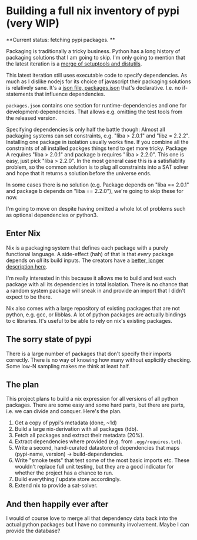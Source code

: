 # Building a full nix inventory of pypi (very WIP)

**Current status: fetching pypi packages. **

Packaging is traditionally a tricky business. Python has a long
history of packaging solutions that I am going to skip. I'm only going
to mention that the latest iteration is a [merge of setuptools and
distutils](https://pythonhosted.org/setuptools/merge.html).

This latest iteration still uses executable code to specify
dependencies. As much as I dislike nodejs for its choice of javascript
their packaging solutions is relatively sane. It's a [json file,
packages.json](http://browsenpm.org/package.json) that's declarative.
I.e. no if-statements that influence dependencies.

`packages.json` contains one section for runtime-dependencies and one
for development-dependencies. That allows e.g. omitting the test tools
from the released version.

Specifying dependencies is only half the battle though: Almost all
packaging systems can set constraints, e.g. "liba > 2.0.1" and "libz =
2.2.2". Installing one package in isolation usually works fine. If you
combine all the constraints of all installed packges things tend to
get more tricky. Package A requires "liba > 2.0.1" and package b
requires "liba > 2.2.0". This one is easy, just pick "liba >
2.2.0". In the most general case this is a satisfiablity problem, so
the common solution is to plug all constraints into a SAT solver and
hope that it returns a solution before the universe ends.

In some cases there is no solution (e.g. Package depends on "liba ==
2.0.1" and package b depends on "liba == 2.2.0"), we're going to skip
these for now.

I'm going to move on despite having omitted a whole lot of problems
such as optional dependencies or python3.

## Enter Nix

Nix is a packaging system that defines each package with a
purely functional language. A side-effect (hah) of that is that
*every* package depends on *all* its build inputs. The creators have a
[better, longer description here](http://nixos.org/nixos/about.html).

I'm really interested in this because it allows me to build and test
each package with all its dependencies in total isolation. There is no
chance that a random system package will sneak in and provide an
import that I didn't expect to be there.

Nix also comes with a large repository of existing packages that are
not python, e.g. gcc, or libblas. A lot of python packages are
actually bindings to c libraries. It's useful to be able to rely on
nix's existing packages.

## The sorry state of pypi

There is a large number of packages that don't specify their imports
correctly. There is no way of knowing how many without explicitly
checking. Some low-N sampling makes me think at least half.

## The plan

This project plans to build a nix expression for all versions of all
python packages. There are some easy and some hard parts, but there
are parts, i.e. we can divide and conquer. Here's the plan.

1. Get a copy of pypi's metadata (done, ~1d)
2. Build a large nix-derivation with all packages (tdb).
3. Fetch all packages and extract their metadata (20%).
  1. Extract dependencies where provided (e.g. from `.egg/requires.txt`).
  2. Write a second, hand-curated datastore of dependencies that
     maps (pypi-name, version) -> build-dependencies.
  3. Write "smoke tests" that test some of the most basic imports etc.
     These wouldn't replace full unit testing, but they are a good
     indicator for whether the project has a chance to run.
4. Build everything / update store accordingly.
5. Extend nix to provide a sat-solver.

## And then happily ever after

I would of course love to merge all that dependency data back into the
actual python packages but I have no community involvement. Maybe I
can provide the database?
